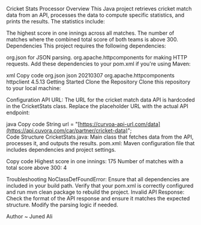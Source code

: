Cricket Stats Processor
Overview
This Java project retrieves cricket match data from an API, processes the data to compute specific statistics, and prints the results. The statistics include:

The highest score in one innings across all matches.
The number of matches where the combined total score of both teams is above 300.
Dependencies
This project requires the following dependencies:

org.json for JSON parsing.
org.apache.httpcomponents for making HTTP requests.
Add these dependencies to your pom.xml if you're using Maven:

xml
Copy code
<dependency>
    <groupId>org.json</groupId>
    <artifactId>json</artifactId>
    <version>20210307</version>
</dependency>
<dependency>
    <groupId>org.apache.httpcomponents</groupId>
    <artifactId>httpclient</artifactId>
    <version>4.5.13</version>
</dependency>
Getting Started
Clone the Repository
Clone this repository to your local machine:

 

Configuration
API URL: The URL for the cricket match data API is hardcoded in the CricketStats class. Replace the placeholder URL with the actual API endpoint:

java
Copy code
String url = "[https://curvoa-api-url.com/data](https://api.cuvora.com/car/partner/cricket-data)";  
Code Structure
CricketStats.java: Main class that fetches data from the API, processes it, and outputs the results.
pom.xml: Maven configuration file that includes dependencies and project settings.
 
Copy code
Highest score in one innings: 175
Number of matches with a total score above 300: 4

Troubleshooting
NoClassDefFoundError: Ensure that all dependencies are included in your build path. Verify that your pom.xml is correctly configured and run mvn clean package to rebuild the project.
Invalid API Response: Check the format of the API response and ensure it matches the expected structure. Modify the parsing logic if needed.


Author ~ Juned Ali
